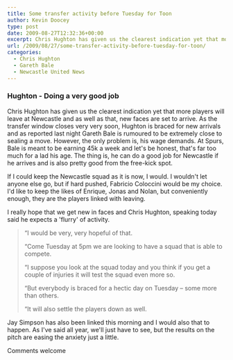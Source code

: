 ```yaml
---
title: Some transfer activity before Tuesday for Toon
author: Kevin Doocey
type: post
date: 2009-08-27T12:32:36+00:00
excerpt: Chris Hughton has given us the clearest indication yet that more players will leave at Newcastle and as well as that..
url: /2009/08/27/some-transfer-activity-before-tuesday-for-toon/
categories:
  - Chris Hughton
  - Gareth Bale
  - Newcastle United News
---
```


### Hughton - Doing a very good job

Chris Hughton has given us the clearest indication yet that more players will leave at Newcastle and as well as that, new faces are set to arrive. As the transfer window closes very very soon, Hughton is braced for new arrivals and as reported last night Gareth Bale is rumoured to be extremely close to sealing a move. However, the only problem is, his wage demands. At Spurs, Bale is meant to be earning 45k a week and let's be honest, that's far too much for a lad his age. The thing is, he can do a good job for Newcastle if he arrives and is also pretty good from the free-kick spot.

If I could keep the Newcastle squad as it is now, I would. I wouldn't let anyone else go, but if hard pushed, Fabricio Coloccini would be my choice. I'd like to keep the likes of Enrique, Jonas and Nolan, but conveniently enough, they are the players linked with leaving.

I really hope that we get new in faces and Chris Hughton, speaking today said he expects a 'flurry' of activity.

> “I would be very, very hopeful of that.
>
> “Come Tuesday at 5pm we are looking to have a squad that is able to compete.
>
> “I suppose you look at the squad today and you think if you get a couple of injuries it will test the squad even more so.
>
> “But everybody is braced for a hectic day on Tuesday – some more than others.
>
> “It will also settle the players down as well.

Jay Simpson has also been linked this morning and I would also that to happen. As I've said all year, we'll just have to see, but the results on the pitch are easing the anxiety just a little.

Comments welcome
